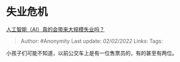 # 失业危机
[人工智能（AI）真的会带来大规模失业吗？](https://www.zhihu.com/question/363804778/answer/957574469)

> Author: #Anonymity
> Last update: *02/02/2022*
> Links:
> Tags:

小孩子们可能不知道，以前公交车上是有一位售票员的，有的甚至有两位。
